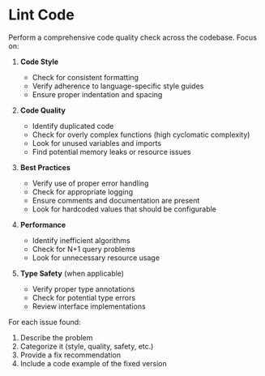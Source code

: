 # Lint Code

Perform a comprehensive code quality check across the codebase. Focus on:

1. **Code Style**
   - Check for consistent formatting
   - Verify adherence to language-specific style guides
   - Ensure proper indentation and spacing

2. **Code Quality**
   - Identify duplicated code
   - Check for overly complex functions (high cyclomatic complexity)
   - Look for unused variables and imports
   - Find potential memory leaks or resource issues

3. **Best Practices**
   - Verify use of proper error handling
   - Check for appropriate logging
   - Ensure comments and documentation are present
   - Look for hardcoded values that should be configurable

4. **Performance**
   - Identify inefficient algorithms
   - Check for N+1 query problems
   - Look for unnecessary resource usage

5. **Type Safety** (when applicable)
   - Verify proper type annotations
   - Check for potential type errors
   - Review interface implementations

For each issue found:
1. Describe the problem
2. Categorize it (style, quality, safety, etc.)
3. Provide a fix recommendation
4. Include a code example of the fixed version